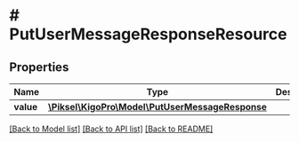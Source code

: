 # # PutUserMessageResponseResource

## Properties

Name | Type | Description | Notes
------------ | ------------- | ------------- | -------------
**value** | [**\Piksel\KigoPro\Model\PutUserMessageResponse**](PutUserMessageResponse.md) |  | [optional]

[[Back to Model list]](../../README.md#models) [[Back to API list]](../../README.md#endpoints) [[Back to README]](../../README.md)
